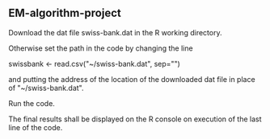 ##  EM-algorithm-project
Download the dat file swiss-bank.dat in the R working directory.

Otherwise set the path in the code by changing the line 

swissbank <- read.csv("~/swiss-bank.dat", sep="")

and putting the address of the location of the downloaded dat file in place of "~/swiss-bank.dat".

Run the code.

The final results shall be displayed on the R console on execution of the last line of the code.
